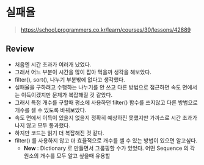 # 실패율
> https://school.programmers.co.kr/learn/courses/30/lessons/42889

## Review
- 처음엔 시간 초과가 여러개 났었다.
- 그래서 어느 부분이 시간을 많이 잡아 먹을까 생각을 해보았다.
- filter(), sort(), 나누기 부분밖에 없다고 생각했다.
- 실패율을 구하려고 수행하는 나누기를 안 쓰고 다른 방법으로 접근하면 속도 면에서는 이득이겠지만 문제가 복잡해질 것 같았다.
- 그래서 특정 개수를 구할때 평소에 사용하던 filter() 함수를 쓰지않고 다른 방법으로 개수를 셀 수 있도록 바꿔보았다.
- 속도 면에서 이득이 있을지 없을지 정확히 예상하진 못했지만 가까스로 시간 초과가 나지 않고 모두 통과했다.
- 하지만 코드는 읽기 더 복잡해진 것 같다.
- filter() 를 사용하지 않고 더 효율적으로 개수를 셀 수 있는 방법이 있으면 알고싶다.
  - **New** : Dictionary 로 만들면서 그룹핑할 수가 있었다. 어떤 Sequence 의 각 원소의 개수를 모두 알고 싶을때 유용할 

